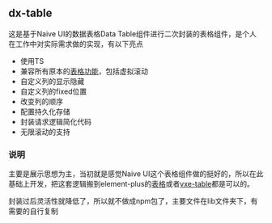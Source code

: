 ## dx-table

这是基于Naive UI的数据表格Data Table组件进行二次封装的表格组件，是个人在工作中对实际需求做的实现，有以下亮点

- 使用TS
- 兼容所有原本的[表格功能](https://www.naiveui.com/zh-CN/os-theme/components/data-table#API "表格功能")，包括虚拟滚动
- 自定义列的显示隐藏
- 自定义列的fixed位置
- 改变列的顺序
- 配置持久化存储
- 封装请求逻辑简化代码
- 无限滚动的支持

### 说明

主要是展示思想为主，当初就是感觉Naive UI这个表格组件做的挺好的，所以在此基础上开发，把这套逻辑搬到element-plus的[表格](https://element-plus.gitee.io/zh-CN/component/table.html "表格")或者[vxe-table](https://vxetable.cn/#/table/start/install "vxe-table")都是可以的。

封装过后灵活性就降低了，所以就不做成npm包了，主要文件在lib文件夹下，有需要的自行复制